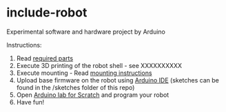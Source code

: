 # include-robot

Experimental software and hardware project by Arduino

Instructions:

1. Read [required parts](doc/parts.md) 
2. Execute 3D printing of the robot shell - see XXXXXXXXXX
3. Execute mounting - Read [mounting instructions](doc/mounting.md)
4. Upload base firmware on the robot using [Arduino IDE](https://arduino.cc/software) (sketches can be found in the /sketches folder of this repo) 
5. Open [Arduino lab for Scratch](https://labs-scratch.arduino.cc) and program your robot
6. Have fun!

